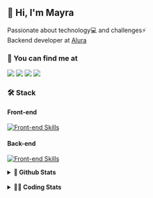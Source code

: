 ## 👋 Hi, I'm Mayra

Passionate about technology💻 and challenges⚡  
Backend developer at [Alura](https://www.alura.com.br)   

### 💬 You can find me at

<a href="https://mayra.dev" target="_blank" rel="noopener"><img src="https://img.shields.io/badge/-mayra.dev-005FED?style=flat&logo=Google-chrome&logoColor=white"/></a>
<a href="https://linkedin.com/in/mayraamaral" target="_blank" rel="noopener"><img src="https://img.shields.io/badge/-/mayraamaral-0077B5?style=flat&logo=Linkedin&logoColor=white"/></a>
<a href="mailto:mayra@mayra.dev" target="_blank" rel="noopener"><img src="https://img.shields.io/badge/-mayra@mayra.dev-D14836?style=flat&logo=Gmail&logoColor=white"/></a>
<a href="" target="_blank" rel="noopener"><img src="https://img.shields.io/badge/-mayraamaral-7289DA?style=flat&logo=Discord&logoColor=white"/></a>

### 🛠️ Stack
#### Front-end

[![Front-end Skills](https://skillicons.dev/icons?i=react,next,angular,redux,styledcomponents,html,css,sass,js,ts,figma)](https://skillicons.dev)
#### Back-end

[![Front-end Skills](https://skillicons.dev/icons?i=java,spring,hibernate,aws,idea,postgres,mysql,git,linux,bash,nodejs,docker,kubernetes,jenkins)](https://skillicons.dev)


<details>
    <summary><strong>📌 Github Stats</strong></summary>
    <br />
    <div align="center">
        <table>
      <td><img height="160em" src="https://github-readme-stats.vercel.app/api?username=mayraamaral&show_icons=true&theme=algolia&hide_border=true&hide=stars&count_private=true" alt="Readme stats"></td>
      <td><img height="160em" src="https://github-readme-stats.vercel.app/api/top-langs/?username=mayraamaral&&layout=compact&&theme=algolia&hide_border=true&langs_count=6" alt="Language stats"></td>
       </table>
  </div> 
    

  <p align="center">
    <img src="https://github-readme-streak-stats.herokuapp.com?user=mayraamaral&theme=dark&hide_border=true&date_format=j%20M%5B%20Y%5D&locale=pt-br&background=050F2C&ring=0195DD&fire=23AA7D&currStreakLabel=23AA7D" alt="Streak stats">
  </p> 
</details>

<br />

<details>
  <summary><strong>👩‍💻 Coding Stats</strong></summary>
  <br />
  
  <!--START_SECTION:waka-->
![Code Time](http://img.shields.io/badge/Code%20Time-542%20hrs%2023%20mins-blue)

**🐱 My GitHub Data** 

> 📦 583.6 kB Used in GitHub's Storage 
 > 
> 🏆 784 Contributions in the Year 2024
 > 
> 🚫 Not Opted to Hire
 > 
> 📜 58 Public Repositories 
 > 
> 🔑 32 Private Repositories 
 > 
**I'm an Early 🐤** 

```text
🌞 Morning                3872 commits        ██████░░░░░░░░░░░░░░░░░░░   22.68 % 
🌆 Daytime                10545 commits       ███████████████░░░░░░░░░░   61.76 % 
🌃 Evening                2412 commits        ████░░░░░░░░░░░░░░░░░░░░░   14.13 % 
🌙 Night                  244 commits         ░░░░░░░░░░░░░░░░░░░░░░░░░   01.43 % 
```
📅 **I'm Most Productive on Wednesday** 

```text
Monday                   2236 commits        ███░░░░░░░░░░░░░░░░░░░░░░   13.10 % 
Tuesday                  1684 commits        ██░░░░░░░░░░░░░░░░░░░░░░░   09.86 % 
Wednesday                6418 commits        █████████░░░░░░░░░░░░░░░░   37.59 % 
Thursday                 4028 commits        ██████░░░░░░░░░░░░░░░░░░░   23.59 % 
Friday                   2022 commits        ███░░░░░░░░░░░░░░░░░░░░░░   11.84 % 
Saturday                 284 commits         ░░░░░░░░░░░░░░░░░░░░░░░░░   01.66 % 
Sunday                   401 commits         █░░░░░░░░░░░░░░░░░░░░░░░░   02.35 % 
```


📊 **This Week I Spent My Time On** 

```text
🕑︎ Time Zone: America/Sao_Paulo

💬 Programming Languages: 
Java                     12 hrs 41 mins      ████████████████████████░   94.18 % 
SQL                      22 mins             █░░░░░░░░░░░░░░░░░░░░░░░░   02.79 % 
Markdown                 6 mins              ░░░░░░░░░░░░░░░░░░░░░░░░░   00.82 % 
YAML                     6 mins              ░░░░░░░░░░░░░░░░░░░░░░░░░   00.80 % 
Bash                     4 mins              ░░░░░░░░░░░░░░░░░░░░░░░░░   00.60 % 

🔥 Editors: 
IntelliJ IDEA            12 hrs 59 mins      ████████████████████████░   96.37 % 
VS Code                  29 mins             █░░░░░░░░░░░░░░░░░░░░░░░░   03.63 % 

💻 Operating System: 
Linux                    13 hrs 28 mins      █████████████████████████   100.00 % 
```

**I Mostly Code in Java** 

```text
Java                     123 repos           ███████░░░░░░░░░░░░░░░░░░   27.39 % 
HTML                     111 repos           ██████░░░░░░░░░░░░░░░░░░░   24.72 % 
JavaScript               102 repos           ██████░░░░░░░░░░░░░░░░░░░   22.72 % 
TypeScript               91 repos            █████░░░░░░░░░░░░░░░░░░░░   20.27 % 
Dockerfile               1 repo              ░░░░░░░░░░░░░░░░░░░░░░░░░   00.22 % 
```




 Last Updated on 13/09/2024 19:11:41 UTC
<!--END_SECTION:waka-->

</details>
